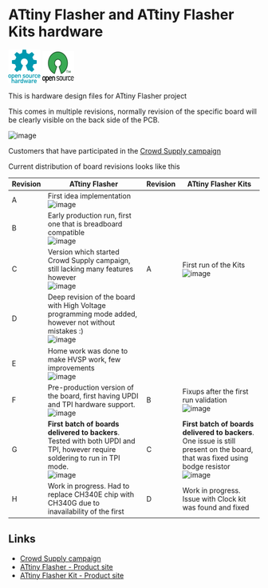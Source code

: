 # ATtiny Flasher and ATtiny Flasher Kits hardware 

![Open Source Hardware](/doc/images/open-source-hardware-logo.png)
![Open Source Software](/doc/images/open-source-software-logo.png)

This is hardware design files for ATtiny Flasher project

This comes in multiple revisions, normally revision of the specific board will be clearly visible on the back side of the PCB.

![image](https://user-images.githubusercontent.com/5459747/144602248-bd2b6d16-f4cc-40ab-b462-3590b953f42f.png)

Customers that have participated in the [Crowd Supply campaign](https://www.crowdsupply.com/sonocotta/attiny-flasher)

Current distribution of board revisions looks like this

| Revision | ATtiny Flasher | Revision | ATtiny Flasher Kits  |
|----|----|----|----|
| A | First idea implementation <br /> ![image](https://user-images.githubusercontent.com/5459747/144602782-9e941118-c013-4089-91c4-6486791c099f.png) | | |
| B | Early production run, first one that is breadboard compatible <br /> ![image](https://user-images.githubusercontent.com/5459747/144602972-c0f9ad33-1639-4d04-9ae2-39565d194542.png) | | |
| C | Version which started Crowd Supply campaign, still lacking many features however <br /> ![image](https://user-images.githubusercontent.com/5459747/144603188-4f347438-0aa2-4e5a-9e6b-6ba8fc3b09ea.png) | A | First run of the Kits <br /> ![image](https://user-images.githubusercontent.com/5459747/144603445-d9c43ef4-f532-412a-bbb9-6d58c0400823.png) |
| D | Deep revision of the board with High Voltage programming mode added, however not without mistakes :) <br /> ![image](https://user-images.githubusercontent.com/5459747/144603551-806e602c-6c21-4f8f-b07d-2bd1e7f7b7cc.png) | | |
| E | Home work was done to make HVSP work, few improvements <br /> ![image](https://user-images.githubusercontent.com/5459747/144603716-3f641c8f-f801-48f6-8c3e-dd20a97f6272.png) |  | |
| F | Pre-production version of the board, first having UPDI and TPI hardware support. <br /> ![image](https://user-images.githubusercontent.com/5459747/144605016-f7bcbdd5-9535-4958-b31f-0bd34779a3a9.png) | B | Fixups after the first run validation <br /> ![image](https://user-images.githubusercontent.com/5459747/144605058-0ced99ef-341b-4db1-baac-79fab3ce00fe.png) |
| G | **First batch of boards delivered to backers**. Tested with both UPDI and TPI, however require soldering to run in TPI mode. <br /> ![image](https://user-images.githubusercontent.com/5459747/144605492-b99d7d6a-2a99-4355-9d19-97316e5c4ad2.png) | C | **First batch of boards delivered to backers**. One issue is still present on the board, that was fixed using bodge resistor <br /> ![image](https://user-images.githubusercontent.com/5459747/144605459-64c80f76-ce4d-4cde-99bc-5a9d79df57d0.png) |
| H | Work in progress. Had to replace CH340E chip with CH340G due to inavailability of the first | D | Work in progress. Issue with Clock kit was found and fixed |


## Links

- [Crowd Supply campaign](https://www.crowdsupply.com/sonocotta/attiny-flasher)
- [ATtiny Flasher - Product site](https://sonocotta.com/attiny-flasher/)
- [ATtiny Flasher Kit - Product site](https://sonocotta.com/attiny-flasher-kit/)
